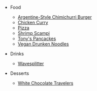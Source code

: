 <!-- docs/_sidebar.md -->
- Food
    - [Argentine-Style Chimichurri Burger](carters_hamburgs.md)
    - [Chicken Curry](chicken_curry.md)
    - [Pizza](pizza_dough.md)
    - [Shrimp Scampi](shrimp_scampi.md)
    - [Tony's Pancackes](pancakes.md)
    - [Vegan Drunken Noodles](drunken_noodles.md)

- Drinks
    - [Wavesplitter](wavesplitter.md)

- Desserts
    - [White Chocolate Travelers](choco_travelers.md)